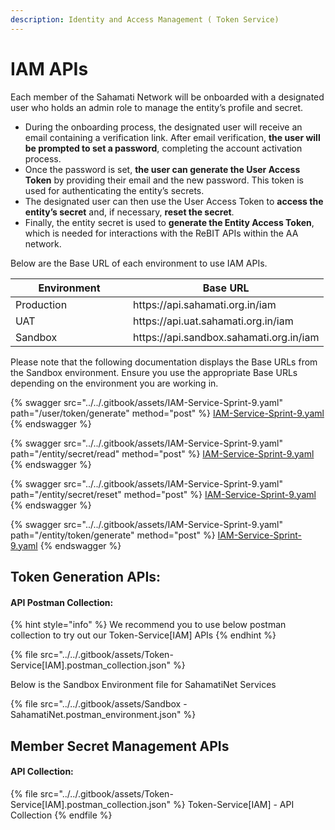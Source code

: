 ```yaml
---
description: Identity and Access Management ( Token Service)
---
```


# IAM APIs

Each member of the Sahamati Network will be onboarded with a designated user who holds an admin role to manage the entity’s profile and secret.

* During the onboarding process, the designated user will receive an email containing a verification link. After email verification, **the user will be prompted to set a password**, completing the account activation process.
* Once the password is set, **the user can generate the User Access Token** by providing their email and the new password. This token is used for authenticating the entity’s secrets.
* The designated user can then use the User Access Token to **access the entity’s secret** and, if necessary, **reset the secret**.
* Finally, the entity secret is used to **generate the Entity Access Token**, which is needed for interactions with the ReBIT APIs within the AA network.

Below are the Base URL of each environment to use IAM APIs.

<table><thead><tr><th width="172">Environment</th><th>Base URL</th></tr></thead><tbody><tr><td>Production</td><td>https://api.sahamati.org.in/iam</td></tr><tr><td>UAT</td><td>https://api.uat.sahamati.org.in/iam</td></tr><tr><td>Sandbox</td><td>https://api.sandbox.sahamati.org.in/iam</td></tr></tbody></table>

Please note that the following documentation displays the Base URLs from the Sandbox environment. Ensure you use the appropriate Base URLs depending on the environment you are working in.

{% swagger src="../../.gitbook/assets/IAM-Service-Sprint-9.yaml" path="/user/token/generate" method="post" %}
[IAM-Service-Sprint-9.yaml](../../.gitbook/assets/IAM-Service-Sprint-9.yaml)
{% endswagger %}

{% swagger src="../../.gitbook/assets/IAM-Service-Sprint-9.yaml" path="/entity/secret/read" method="post" %}
[IAM-Service-Sprint-9.yaml](../../.gitbook/assets/IAM-Service-Sprint-9.yaml)
{% endswagger %}

{% swagger src="../../.gitbook/assets/IAM-Service-Sprint-9.yaml" path="/entity/secret/reset" method="post" %}
[IAM-Service-Sprint-9.yaml](../../.gitbook/assets/IAM-Service-Sprint-9.yaml)
{% endswagger %}

{% swagger src="../../.gitbook/assets/IAM-Service-Sprint-9.yaml" path="/entity/token/generate" method="post" %}
[IAM-Service-Sprint-9.yaml](../../.gitbook/assets/IAM-Service-Sprint-9.yaml)
{% endswagger %}

## Token Generation APIs:

#### API Postman Collection:&#x20;

{% hint style="info" %}
We recommend you to use below postman collection to try out our Token-Service\[IAM] APIs
{% endhint %}

{% file src="../../.gitbook/assets/Token-Service[IAM].postman_collection.json" %}

Below is the Sandbox Environment file for SahamatiNet Services

{% file src="../../.gitbook/assets/Sandbox - SahamatiNet.postman_environment.json" %}

## Member Secret Management APIs

#### API Collection:

{% file src="../../.gitbook/assets/Token-Service[IAM].postman_collection.json" %}
Token-Service\[IAM] - API Collection
{% endfile %}
